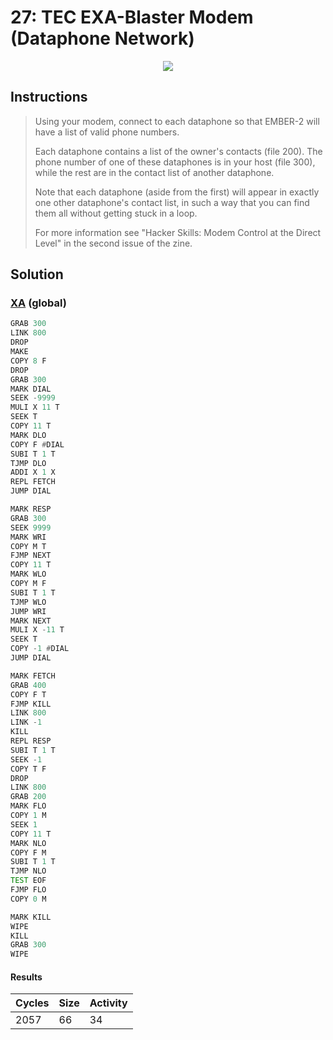 # 27: TEC EXA-Blaster Modem (Dataphone Network)

<div align="center"><img src="EXAPUNKS - TEC EXA-Blaster™ Modem (2057, 66, 34, 2023-12-01-13-34-17).gif" /></div>

## Instructions
> Using your modem, connect to each dataphone so that EMBER-2 will have a list of valid phone numbers.
> 
> Each dataphone contains a list of the owner's contacts (file 200). The phone number of one of these dataphones is in your host (file 300), while the rest are in the contact list of another dataphone.
> 
> Note that each dataphone (aside from the first) will appear in exactly one other dataphone's contact list, in such a way that you can find them all without getting stuck in a loop.
> 
> For more information see "Hacker Skills: Modem Control at the Direct Level" in the second issue of the zine.

## Solution

### [XA](XA.exa) (global)
```asm
GRAB 300
LINK 800
DROP
MAKE
COPY 8 F
DROP
GRAB 300
MARK DIAL
SEEK -9999
MULI X 11 T
SEEK T
COPY 11 T
MARK DLO
COPY F #DIAL
SUBI T 1 T
TJMP DLO
ADDI X 1 X
REPL FETCH
JUMP DIAL

MARK RESP
GRAB 300
SEEK 9999
MARK WRI
COPY M T
FJMP NEXT
COPY 11 T
MARK WLO
COPY M F
SUBI T 1 T
TJMP WLO
JUMP WRI
MARK NEXT
MULI X -11 T
SEEK T
COPY -1 #DIAL
JUMP DIAL

MARK FETCH
GRAB 400
COPY F T
FJMP KILL
LINK 800
LINK -1
KILL
REPL RESP
SUBI T 1 T
SEEK -1
COPY T F
DROP
LINK 800
GRAB 200
MARK FLO
COPY 1 M
SEEK 1
COPY 11 T
MARK NLO
COPY F M
SUBI T 1 T
TJMP NLO
TEST EOF
FJMP FLO
COPY 0 M

MARK KILL
WIPE
KILL
GRAB 300
WIPE 

```

#### Results
| Cycles | Size | Activity |
|--------|------|----------|
| 2057   | 66   | 34       |
